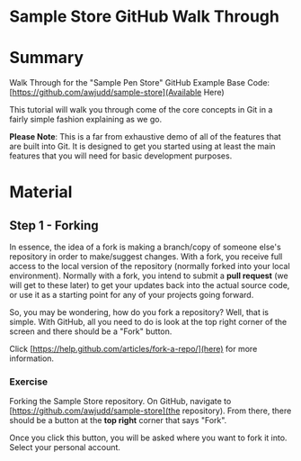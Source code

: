 Sample Store GitHub Walk Through
====================

# Summary

Walk Through for the "Sample Pen Store" GitHub Example
Base Code: [https://github.com/awjudd/sample-store](Available Here)

This tutorial will walk you through come of the core concepts in Git in a fairly simple fashion explaining as we go.

**Please Note**: This is a far from exhaustive demo of all of the features that are built into Git.  It is designed to get you started using at least the main features that you will need for basic development purposes.

# Material

## Step 1 - Forking

In essence, the idea of a fork is making a branch/copy of someone else's repository in order to make/suggest changes.  With a fork, you receive full access to the local version of the repository (normally forked into your local environment).  Normally with a fork, you intend to submit a **pull request** (we will get to these later) to get your updates back into the actual source code, or use it as a starting point for any of your projects going forward.

So, you may be wondering, how do you fork a repository?  Well, that is simple.  With GitHub, all you need to do is look at the top right corner of the screen and there should be a "Fork" button.

Click [https://help.github.com/articles/fork-a-repo/](here) for more information.

### Exercise

Forking the Sample Store repository.  On GitHub, navigate to [https://github.com/awjudd/sample-store](the repository).  From there, there should be a button at the **top right** corner that says "Fork".

Once you click this button, you will be asked where you want to fork it into.  Select your personal account.